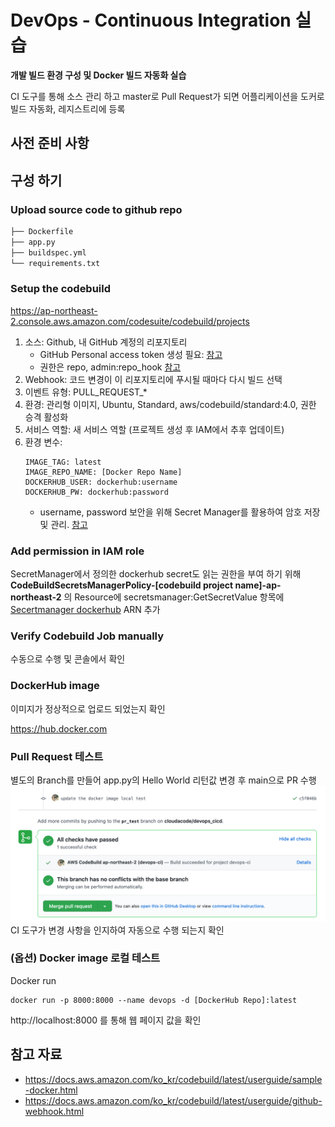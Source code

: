 # DevOps - Continuous Integration 실습 

__개발 빌드 환경 구성 및 Docker 빌드 자동화 실습__

CI 도구를 통해 소스 관리 하고 master로 Pull Request가 되면 어플리케이션을 도커로 빌드 자동화, 레지스트리에 등록

## 사전 준비 사항

## 구성 하기

### Upload source code to github repo

```bash
├── Dockerfile
├── app.py
├── buildspec.yml
└── requirements.txt
```

### Setup the codebuild

https://ap-northeast-2.console.aws.amazon.com/codesuite/codebuild/projects

1. 소스: Github, 내 GitHub 계정의 리포지토리
   - GitHub Personal access token 생성 필요: [참고](https://docs.github.com/en/free-pro-team@latest/github/authenticating-to-github/creating-a-personal-access-token)
   - 권한은 repo, admin:repo_hook [참고](https://docs.aws.amazon.com/codebuild/latest/userguide/access-tokens.html#access-tokens-github)
2. Webhook: 코드 변경이 이 리포지토리에 푸시될 때마다 다시 빌드 선택
3. 이벤트 유형: PULL_REQUEST_*
4. 환경: 관리형 이미지, Ubuntu, Standard, aws/codebuild/standard:4.0, 권한 승격 활성화
5. 서비스 역할: 새 서비스 역할 (프로젝트 생성 후 IAM에서 추후 업데이트)
6. 환경 변수:
   ```
   IMAGE_TAG: latest
   IMAGE_REPO_NAME: [Docker Repo Name]
   DOCKERHUB_USER: dockerhub:username
   DOCKERHUB_PW: dockerhub:password
   ```
   - username, password 보안을 위해 Secret Manager를 활용하여 암호 저장 및 관리. [참고](https://aws.amazon.com/premiumsupport/knowledge-center/codebuild-docker-pull-image-error/?nc1=h_ls#Store_your_DockerHub_credentials_with_AWS_Secrets_Manager) 

### Add permission in IAM role

SecretManager에서 정의한 dockerhub secret도 읽는 권한을 부여 하기 위해 
__CodeBuildSecretsManagerPolicy-[codebuild project name]-ap-northeast-2__
의 Resource에 secretsmanager:GetSecretValue 항목에 [Secertmanager dockerhub](https://ap-northeast-2.console.aws.amazon.com/secretsmanager/home?region=ap-northeast-2#/secret?name=dockerhub) ARN 추가

### Verify Codebuild Job manually

수동으로 수행 및 콘솔에서 확인

### DockerHub image 

이미지가 정상적으로 업로드 되었는지 확인 

https://hub.docker.com

### Pull Request 테스트

별도의 Branch를 만들어 app.py의 Hello World 리턴값 변경 후 main으로 PR 수행
![PR](./images/build_process_by_github_webhook.png)
CI 도구가 변경 사항을 인지하여 자동으로 수행 되는지 확인

### (옵션) Docker image 로컬 테스트

Docker run
```
docker run -p 8000:8000 --name devops -d [DockerHub Repo]:latest
```

http://localhost:8000 를 통해 웹 페이지 값을 확인

## 참고 자료

- https://docs.aws.amazon.com/ko_kr/codebuild/latest/userguide/sample-docker.html
- https://docs.aws.amazon.com/ko_kr/codebuild/latest/userguide/github-webhook.html
